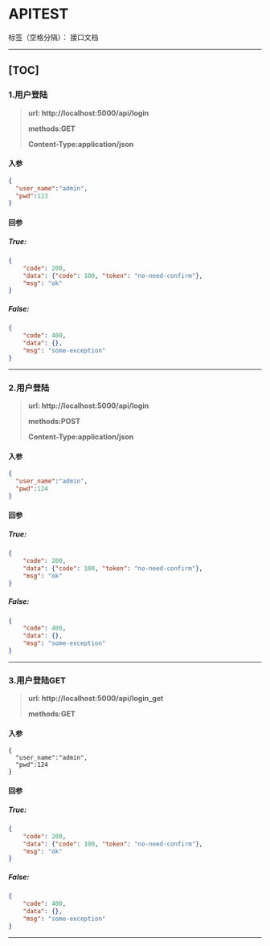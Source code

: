 ﻿# APITEST

标签（空格分隔）： 接口文档

---
[TOC]
----
### 1.用户登陆

> **url: http://localhost:5000/api/login**
>
> **methods:GET**
>
> **Content-Type:application/json**

#### 入参
[//]:param
```json
{
  "user_name":"admin",
  "pwd":123
}
```
[//]:param

#### 回参
##### True:
[//]:True-response
```json
{
    "code": 200, 
    "data": {"code": 100, "token": "no-need-confirm"}, 
    "msg": "ok"
}
```
[//]:True-response

##### False:
[//]:False-response
```json
{
    "code": 400, 
    "data": {}, 
    "msg": "some-exception"
}
```
[//]:False-response

----

### 2.用户登陆

> **url: http://localhost:5000/api/login**
>
> **methods:POST**
>
> **Content-Type:application/json**

#### 入参
[//]: param
```json
{
  "user_name":"admin",
  "pwd":124
}
```
[//]: param


#### 回参
##### True:
[//]:True-response
```json
{
    "code": 200, 
    "data": {"code": 100, "token": "no-need-confirm"}, 
    "msg": "ok"
}
```
[//]:True-response

##### False:
[//]:False-response
```json
{
    "code": 400, 
    "data": {}, 
    "msg": "some-exception"
}
```
[//]:False-response

----
### 3.用户登陆GET

> **url: http://localhost:5000/api/login_get**
>
> **methods:GET**

#### 入参
[//]: param
```
{
  "user_name":"admin",
  "pwd":124
}
```
[//]: param

#### 回参
##### True:
[//]:True-response
```json
{
    "code": 200, 
    "data": {"code": 100, "token": "no-need-confirm"}, 
    "msg": "ok"
}
```
[//]:True-response

##### False:
[//]:False-response
```json
{
    "code": 400, 
    "data": {}, 
    "msg": "some-exception"
}
```
[//]:False-response

----